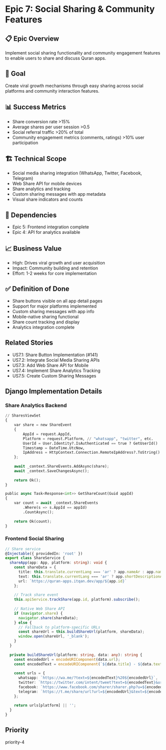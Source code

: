 # Epic 7: Social Sharing & Community Features

## 📋 Epic Overview
Implement social sharing functionality and community engagement features to enable users to share and discuss Quran apps.

## 🎯 Goal
Create viral growth mechanisms through easy sharing across social platforms and community interaction features.

## 📊 Success Metrics
- Share conversion rate >15%
- Average shares per user session >0.5
- Social referral traffic >20% of total
- Community engagement metrics (comments, ratings) >10% user participation

## 🏗️ Technical Scope
- Social media sharing integration (WhatsApp, Twitter, Facebook, Telegram)
- Web Share API for mobile devices
- Share analytics and tracking
- Custom sharing messages with app metadata
- Visual share indicators and counts

## 🔗 Dependencies
- Epic 5: Frontend integration complete
- Epic 4: API for analytics available

## 📈 Business Value
- High: Drives viral growth and user acquisition
- Impact: Community building and retention
- Effort: 1-2 weeks for core implementation

## ✅ Definition of Done
- Share buttons visible on all app detail pages
- Support for major platforms implemented
- Custom sharing messages with app info
- Mobile-native sharing functional
- Share count tracking and display
- Analytics integration complete

## Related Stories
- US7.1: Share Button Implementation (#141)
- US7.2: Integrate Social Media Sharing APIs
- US7.3: Add Web Share API for Mobile
- US7.4: Implement Share Analytics Tracking
- US7.5: Create Custom Sharing Messages

## Django Implementation Details
### Share Analytics Backend
```python
// SharesViewSet
{
    var share = new ShareEvent
    {
        AppId = request.AppId,
        Platform = request.Platform, // "whatsapp", "twitter", etc.
        UserId = User.Identity?.IsAuthenticated == true ? GetUserId() : null,
        Timestamp = DateTime.UtcNow,
        IpAddress = HttpContext.Connection.RemoteIpAddress?.ToString()
    };
    
    await _context.ShareEvents.AddAsync(share);
    await _context.SaveChangesAsync();
    
    return Ok();
}

public async Task<Response<int>> GetShareCount(Guid appId)
{
    var count = await _context.ShareEvents
        .Where(s => s.AppId == appId)
        .CountAsync();
    
    return Ok(count);
}
```

### Frontend Social Sharing
```typescript
// Share service
@Injectable({ providedIn: 'root' })
export class ShareService {
  shareApp(app: App, platform: string): void {
    const shareData = {
      title: this.translate.currentLang === 'ar' ? app.nameAr : app.nameEn,
      text: this.translate.currentLang === 'ar' ? app.shortDescriptionAr : app.shortDescriptionEn,
      url: `https://quran-apps.itqan.dev/app/${app.id}`
    };
    
    // Track share event
    this.apiService.trackShare(app.id, platform).subscribe();
    
    // Native Web Share API
    if (navigator.share) {
      navigator.share(shareData);
    } else {
      // Fallback to platform-specific URLs
      const shareUrl = this.buildShareUrl(platform, shareData);
      window.open(shareUrl, '_blank');
    }
  }
  
  private buildShareUrl(platform: string, data: any): string {
    const encodedUrl = encodeURIComponent(data.url);
    const encodedText = encodeURIComponent(`${data.title} - ${data.text}`);
    
    const urls = {
      whatsapp: `https://wa.me/?text=${encodedText}%20${encodedUrl}`,
      twitter: `https://twitter.com/intent/tweet?text=${encodedText}&url=${encodedUrl}`,
      facebook: `https://www.facebook.com/sharer/sharer.php?u=${encodedUrl}`,
      telegram: `https://t.me/share/url?url=${encodedUrl}&text=${encodedText}`
    };
    
    return urls[platform] || '';
  }
}
```

## Priority
priority-4